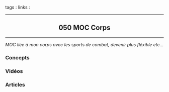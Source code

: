 tags : 
links :

****

<h2 style="text-align: center;"> 050 MOC Corps </h2>

****


*MOC liée à mon corps avec les sports de combat, devenir plus fléxible etc...*


### Concepts

### Vidéos

### Articles
